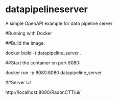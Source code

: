 # datapipelineserver

A simple OpenAPI example for data pipeline server

#Running with Docker 

##Build the image:

docker build -t datapipeline_server . 


##Start the  container on port 8080:

docker run -p 8080:8080 datapipeline_server

##Server UI 

http://localhost:8080/RadonCTT/ui/

